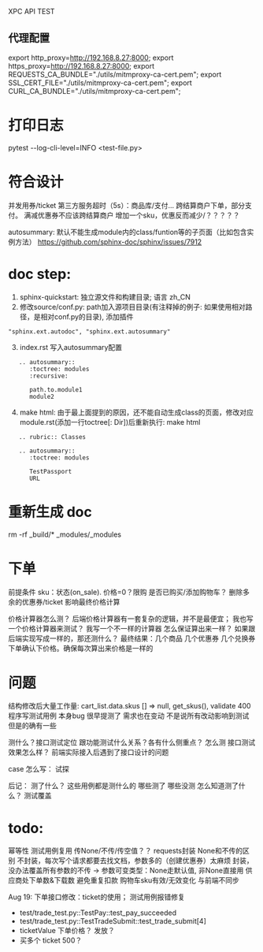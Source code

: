 XPC API TEST


## 代理配置
export http_proxy=http://192.168.8.27:8000; export https_proxy=http://192.168.8.27:8000;
export REQUESTS_CA_BUNDLE="./utils/mitmproxy-ca-cert.pem"; 
export SSL_CERT_FILE="./utils/mitmproxy-ca-cert.pem";
export CURL_CA_BUNDLE="./utils/mitmproxy-ca-cert.pem";
# 打印日志
pytest --log-cli-level=INFO <test-file.py>
# 符合设计
并发用券/ticket
第三方服务超时（5s）：商品库/支付...
跨结算商户下单，部分支付。 满减优惠券不应该跨结算商户
增加一个sku，优惠反而减少/？？？？？


autosummary: 默认不能生成module内的class/funtion等的子页面（比如包含实例方法） https://github.com/sphinx-doc/sphinx/issues/7912

# doc step:
1. sphinx-quickstart: 独立源文件和构建目录; 语言 zh_CN
2. 修改source/conf.py: path加入源项目目录(有注释掉的例子: 如果使用相对路径，是相对conf.py的目录), 添加插件
```
"sphinx.ext.autodoc", "sphinx.ext.autosummary"
```   
3. index.rst 写入autosummary配置
``` 
   .. autosummary::
      :toctree: modules
      :recursive: 

      path.to.module1
      module2
```
4.  make html: 由于最上面提到的原因，还不能自动生成class的页面，修改对应module.rst(添加一行toctree[: Dir])后重新执行: make html
```
   .. rubric:: Classes

   .. autosummary::
      :toctree: modules

      TestPassport
      URL
```

# 重新生成 doc
<!-- rm -rf build source/modules -->
rm -rf _build/* _modules/_modules

# 下单

前提条件
sku：状态(on_sale). 价格=0？限购 是否已购买/添加购物车？
删除多余的优惠券/ticket 影响最终价格计算

价格计算器怎么测？ 后端价格计算器有一套复杂的逻辑，并不是最便宜；
我也写一个价格计算器来测试？ 我写一个不一样的计算器 怎么保证算出来一样？ 如果跟后端实现写成一样的，那还测什么？
最终结果：几个商品 几个优惠券 几个兑换券 下单确认下价格。确保每次算出来价格是一样的 

# 问题
结构修改后大量工作量: cart_list.data.skus [] => null, get_skus(), validate 400
程序写测试用例 本身bug
很早提测了 需求也在变动 不是说所有改动影响到测试 但是的确有一些

测什么？接口测试定位 跟功能测试什么关系？各有什么侧重点？
怎么测
接口测试效果怎么样？ 前端实际接入后遇到了接口设计的问题 

case 怎么写：
试探

后记：
测了什么？ 这些用例都是测什么的 哪些测了 哪些没测
怎么知道测了什么？ 测试覆盖
# todo:
幂等性
测试用例复用
传None/不传/传空值？？ requests封装 None和不传的区别 
    不封装，每次写个请求都要去找文档，参数多的（创建优惠券）太麻烦
    封装，没办法覆盖所有参数的不传 -> 参数可变类型：None走默认值, 非None直接用
供应商处下单数&下载数 避免重复扣款
购物车sku有效/无效变化 与前端不同步


Aug 19: 下单接口修改：ticket的使用；
测试用例报错修复
- test/trade_test.py::TestPay::test_pay_succeeded
- test/trade_test.py::TestTradeSubmit::test_trade_submit[4]
- ticketValue 下单价格？ 发放？
- 买多个 ticket 500？